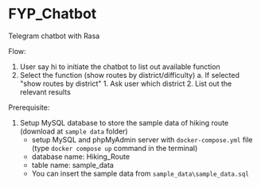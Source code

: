 # FYP_Chatbot
Telegram chatbot with Rasa

Flow:
1. User say hi to initiate the chatbot to list out available function
2. Select the function (show routes by district/difficulty)
    a. If selected "show routes by district"
        1. Ask user which district
        2. List out the relevant results

Prerequisite:
1. Setup MySQL database to store the sample data of hiking route (download at `sample data` folder)
    - setup MySQL and phpMyAdmin server with `docker-compose.yml` file (type `docker compose up` command in the terminal)
    - database name: Hiking_Route
    - table name: sample_data
    - You can insert the sample data from `sample_data\sample_data.sql`
